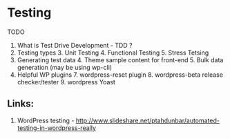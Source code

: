 # Testing

TODO
1. What is Test Drive Development - TDD ?
2. Testing types
    3. Unit Testing
    4. Functional Testing
    5. Stress Tetsing
3. Generating test data
    4. Theme sample content for front-end
    5. Bulk data generation (may be using wp-cli)
6. Helpful WP plugins
    7. wordpress-reset plugin
    8. wordpress-beta release checker/tester
    9. wordpress Yoast

## Links:
1. WordPress testing - http://www.slideshare.net/ptahdunbar/automated-testing-in-wordpress-really
